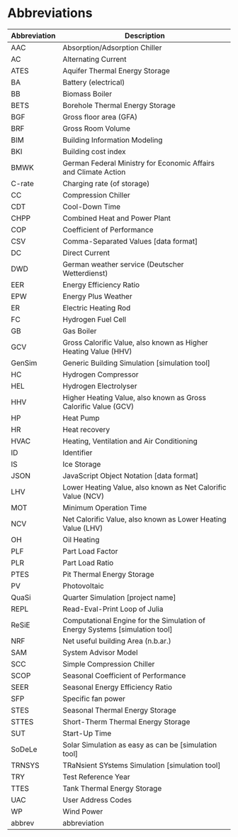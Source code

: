 # Abbreviations

| Abbreviation | Description                                                                 |
| ------------ | --------------------------------------------------------------------------- |
| AAC          | Absorption/Adsorption Chiller                                               |
| AC           | Alternating Current                                                         |
| ATES         | Aquifer Thermal Energy Storage                                              |
| BA           | Battery (electrical)                                                        |
| BB           | Biomass Boiler                                                              |
| BETS         | Borehole Thermal Energy Storage                                             |
| BGF          | Gross floor area (GFA)                                                      |
| BRF          | Gross Room Volume                                                           |
| BIM          | Building Information Modeling                                               |
| BKI          | Building cost index                                                         |
| BMWK         | German Federal Ministry for Economic Affairs and Climate Action             |
| C-rate       | Charging rate (of storage)                                                  |
| CC           | Compression Chiller                                                         |
| CDT          | Cool-Down Time                                                              |
| CHPP         | Combined Heat and Power Plant                                               |
| COP          | Coefficient of Performance                                                  |
| CSV          | Comma-Separated Values [data format]                                        |
| DC           | Direct Current                                                              |
| DWD          | German weather service (Deutscher Wetterdienst)                             |
| EER          | Energy Efficiency Ratio                                                     |
| EPW          | Energy Plus Weather                                                         |
| ER           | Electric Heating Rod                                                        |
| FC           | Hydrogen Fuel Cell                                                          |
| GB           | Gas Boiler                                                                  |
| GCV          | Gross Calorific Value, also known as Higher Heating Value (HHV)             |
| GenSim       | Generic Building Simulation [simulation tool]                               |
| HC           | Hydrogen Compressor                                                         |
| HEL          | Hydrogen Electrolyser                                                       |
| HHV          | Higher Heating Value, also known as Gross Calorific Value (GCV)             |
| HP           | Heat Pump                                                                   |
| HR           | Heat recovery                                                               |
| HVAC         | Heating, Ventilation and Air Conditioning                                   |
| ID           | Identifier                                                                  |
| IS           | Ice Storage                                                                 |
| JSON         | JavaScript Object Notation [data format]                                    |
| LHV          | Lower Heating Value, also known as Net Calorific Value (NCV)                |
| MOT          | Minimum Operation Time                                                      |
| NCV          | Net Calorific Value, also known as Lower Heating Value (LHV)                |
| OH           | Oil Heating                                                                 |
| PLF          | Part Load Factor                                                            |
| PLR          | Part Load Ratio                                                             |
| PTES         | Pit Thermal Energy Storage                                                  |
| PV           | Photovoltaic                                                                |
| QuaSi        | Quarter Simulation [project name]                                           |
| REPL         | Read-Eval-Print Loop of Julia                                               |
| ReSiE        | Computational Engine for the Simulation of Energy Systems [simulation tool] |
| NRF          | Net useful building Area (n.b.ar.)                                          |
| SAM          | System Advisor Model                                                        |
| SCC          | Simple Compression Chiller                                                  |
| SCOP         | Seasonal Coefficient of Performance                                         |
| SEER         | Seasonal Energy Efficiency Ratio                                            |
| SFP          | Specific fan power                                                          |
| STES         | Seasonal Thermal Energy Storage                                             |
| STTES        | Short-Therm Thermal Energy Storage                                          |
| SUT          | Start-Up Time                                                               |
| SoDeLe       | Solar Simulation as easy as can be [simulation tool]                        |
| TRNSYS       | TRaNsient SYstems Simulation [simulation tool]                              |
| TRY          | Test Reference Year                                                         |
| TTES         | Tank Thermal Energy Storage                                                 |
| UAC          | User Address Codes                                                          |
| WP           | Wind Power                                                                  |
| abbrev       | abbreviation                                                                |
